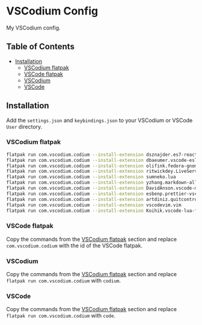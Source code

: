 # VSCodium Config <!-- omit in toc -->

My VSCodium config.

## Table of Contents <!-- omit in toc -->

- [Installation](#installation)
  - [VSCodium flatpak](#vscodium-flatpak)
  - [VSCode flatpak](#vscode-flatpak)
  - [VSCodium](#vscodium)
  - [VSCode](#vscode)

## Installation

Add the `settings.json` and `keybindings.json` to your VSCodium or VSCode `User` directory.

### VSCodium flatpak

```bash
flatpak run com.vscodium.codium --install-extension dsznajder.es7-react-js-snippets
flatpak run com.vscodium.codium --install-extension dbaeumer.vscode-eslint
flatpak run com.vscodium.codium --install-extension olifink.fedora-gnome-light-dark
flatpak run com.vscodium.codium --install-extension ritwickdey.LiveServer
flatpak run com.vscodium.codium --install-extension sumneko.lua
flatpak run com.vscodium.codium --install-extension yzhang.markdown-all-in-one
flatpak run com.vscodium.codium --install-extension DavidAnson.vscode-markdownlint
flatpak run com.vscodium.codium --install-extension esbenp.prettier-vscode
flatpak run com.vscodium.codium --install-extension artdiniz.quitcontrol-vscode
flatpak run com.vscodium.codium --install-extension vscodevim.vim
flatpak run com.vscodium.codium --install-extension Koihik.vscode-lua-format
```

### VSCode flatpak

Copy the commands from the [VSCodium flatpak](#vscodium-flatpak) section and replace `com.vscodium.codium` with the id of the VSCode flatpak.

### VSCodium

Copy the commands from the [VSCodium flatpak](#vscodium-flatpak) section and replace `flatpak run com.vscodium.codium` with `codium`.

### VSCode

Copy the commands from the [VSCodium flatpak](#vscodium-flatpak) section and replace `flatpak run com.vscodium.codium` with `code`.
